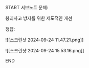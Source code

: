 START
서브노트
문제:

붕괴사고 방지를 위한 제도적인 개선 

정답:

![[스크린샷 2024-09-24 11.47.21.png]]

![[스크린샷 2024-09-24 15.53.16.png]]
<!--ID: 1727230729652-->
END